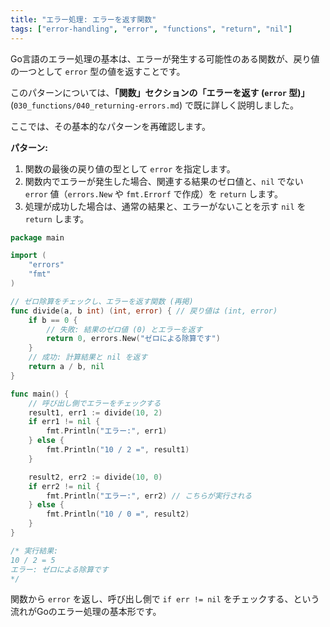 ```yaml
---
title: "エラー処理: エラーを返す関数"
tags: ["error-handling", "error", "functions", "return", "nil"]
---
```


Go言語のエラー処理の基本は、エラーが発生する可能性のある関数が、戻り値の一つとして `error` 型の値を返すことです。

このパターンについては、**「関数」**セクションの**「エラーを返す (`error` 型)」** (`030_functions/040_returning-errors.md`) で既に詳しく説明しました。

ここでは、その基本的なパターンを再確認します。

**パターン:**

1.  関数の最後の戻り値の型として `error` を指定します。
2.  関数内でエラーが発生した場合、関連する結果のゼロ値と、`nil` でない `error` 値（`errors.New` や `fmt.Errorf` で作成）を `return` します。
3.  処理が成功した場合は、通常の結果と、エラーがないことを示す `nil` を `return` します。

```go title="エラーを返す関数の基本パターン"
package main

import (
	"errors"
	"fmt"
)

// ゼロ除算をチェックし、エラーを返す関数 (再掲)
func divide(a, b int) (int, error) { // 戻り値は (int, error)
	if b == 0 {
		// 失敗: 結果のゼロ値 (0) とエラーを返す
		return 0, errors.New("ゼロによる除算です")
	}
	// 成功: 計算結果と nil を返す
	return a / b, nil
}

func main() {
	// 呼び出し側でエラーをチェックする
	result1, err1 := divide(10, 2)
	if err1 != nil {
		fmt.Println("エラー:", err1)
	} else {
		fmt.Println("10 / 2 =", result1)
	}

	result2, err2 := divide(10, 0)
	if err2 != nil {
		fmt.Println("エラー:", err2) // こちらが実行される
	} else {
		fmt.Println("10 / 0 =", result2)
	}
}

/* 実行結果:
10 / 2 = 5
エラー: ゼロによる除算です
*/
```

関数から `error` を返し、呼び出し側で `if err != nil` をチェックする、という流れがGoのエラー処理の基本形です。